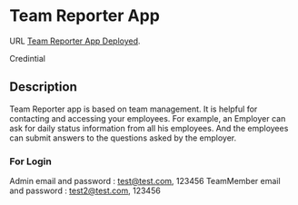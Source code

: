 # Team Reporter App

URL [Team Reporter App Deployed](https://team-reporter-app-ts.netlify.app/).

Credintial

## Description

Team Reporter app is based on team management. It is helpful for contacting and accessing your employees. For example, an Employer can ask for daily status
information from all his employees. And the employees can submit answers to the questions asked by the employer.

### For Login

Admin email and password : test@test.com, 123456
TeamMember email and password : test2@test.com, 123456
